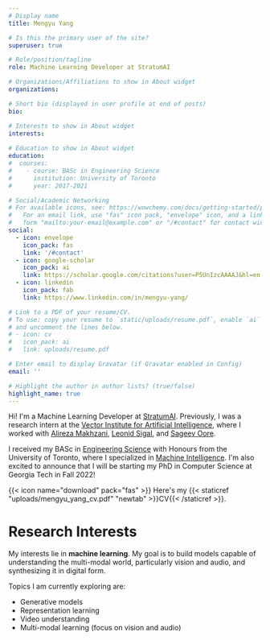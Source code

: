 ```yaml
---
# Display name
title: Mengyu Yang

# Is this the primary user of the site?
superuser: true

# Role/position/tagline
role: Machine Learning Developer at StratumAI

# Organizations/Affiliations to show in About widget
organizations:

# Short bio (displayed in user profile at end of posts)
bio: 

# Interests to show in About widget
interests:
  
# Education to show in About widget
education:
#  courses:
#    - course: BASc in Engineering Science
#      institution: University of Toronto
#      year: 2017-2021

# Social/Academic Networking
# For available icons, see: https://wowchemy.com/docs/getting-started/page-builder/#icons
#   For an email link, use "fas" icon pack, "envelope" icon, and a link in the
#   form "mailto:your-email@example.com" or "/#contact" for contact widget.
social:
  - icon: envelope
    icon_pack: fas 
    link: '/#contact'
  - icon: google-scholar
    icon_pack: ai
    link: https://scholar.google.com/citations?user=P5UnIzcAAAAJ&hl=en
  - icon: linkedin
    icon_pack: fab
    link: https://www.linkedin.com/in/mengyu-yang/

# Link to a PDF of your resume/CV.
# To use: copy your resume to `static/uploads/resume.pdf`, enable `ai` icons in `params.toml`,
# and uncomment the lines below.
# - icon: cv
#   icon_pack: ai
#   link: uploads/resume.pdf

# Enter email to display Gravatar (if Gravatar enabled in Config)
email: ''

# Highlight the author in author lists? (true/false)
highlight_name: true
---
```



Hi! I'm a Machine Learning Developer at [StratumAI](https://www.stratum.ai/). Previously, I was a research intern at the [Vector Institute for Artificial Intelligence](https://vectorinstitute.ai/), where I worked with [Alireza Makhzani](http://www.alireza.ai/), [Leonid Sigal](https://www.cs.ubc.ca/~lsigal/), and [Sageev Oore](https://www.cs.smu.ca/~sageev/). 

I received my BASc in [Engineering Science](https://engsci.utoronto.ca/program/what-is-engsci/) with Honours from the University of Toronto, where I specialized in [Machine Intelligence](https://engsci.utoronto.ca/program/majors/machine-intelligence/). I'm also excited to announce that I will be starting my PhD in Computer Science at Georgia Tech in Fall 2022! 

{{< icon name="download" pack="fas" >}} Here's my {{< staticref "uploads/mengyu_yang_cv.pdf" "newtab" >}}CV{{< /staticref >}}.

Research Interests 
======

My interests lie in **machine learning**. My goal is to build models capable of understanding the multi-modal world, particularly vision and audio, and synthesizing it in digital form. 

Topics I am currently exploring are:  

* Generative models 
* Representation learning
* Video understanding
* Multi-modal learning (focus on vision and audio)
